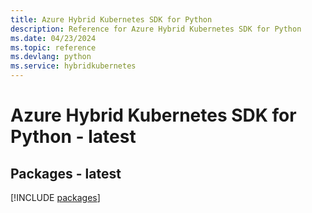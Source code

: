 ```yaml
---
title: Azure Hybrid Kubernetes SDK for Python
description: Reference for Azure Hybrid Kubernetes SDK for Python
ms.date: 04/23/2024
ms.topic: reference
ms.devlang: python
ms.service: hybridkubernetes
---
```

# Azure Hybrid Kubernetes SDK for Python - latest
## Packages - latest
[!INCLUDE [packages](hybrid-kubernetes-index.md)]